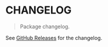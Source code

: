 # CHANGELOG

> Package changelog.

See [GitHub Releases](https://github.com/stdlib-js/utils-writable-property-names-in/releases) for the changelog.